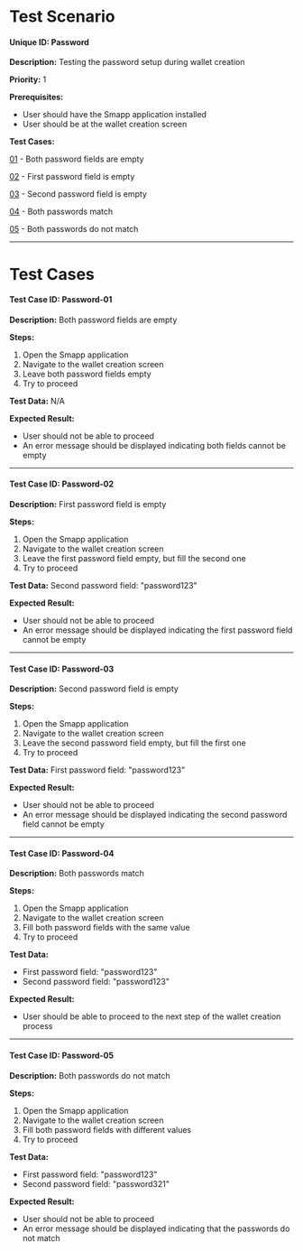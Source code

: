# Test Scenario

#### Unique ID: Password

**Description:** Testing the password setup during wallet creation

**Priority:** 1

**Prerequisites:** 
- User should have the Smapp application installed
- User should be at the wallet creation screen

**Test Cases:**

[01](#test-case-id-password-01) - Both password fields are empty

[02](#test-case-id-password-02) - First password field is empty

[03](#test-case-id-password-03) - Second password field is empty

[04](#test-case-id-password-04) - Both passwords match

[05](#test-case-id-password-05) - Both passwords do not match

_____

# Test Cases

#### Test Case ID: Password-01

**Description:** Both password fields are empty

**Steps:**
1. Open the Smapp application
2. Navigate to the wallet creation screen
3. Leave both password fields empty
4. Try to proceed

**Test Data:** N/A

**Expected Result:** 
- User should not be able to proceed
- An error message should be displayed indicating both fields cannot be empty



---

#### Test Case ID: Password-02

**Description:** First password field is empty

**Steps:**
1. Open the Smapp application
2. Navigate to the wallet creation screen
3. Leave the first password field empty, but fill the second one
4. Try to proceed

**Test Data:** Second password field: "password123"

**Expected Result:** 
- User should not be able to proceed
- An error message should be displayed indicating the first password field cannot be empty



---

#### Test Case ID: Password-03

**Description:** Second password field is empty

**Steps:**
1. Open the Smapp application
2. Navigate to the wallet creation screen
3. Leave the second password field empty, but fill the first one
4. Try to proceed

**Test Data:** First password field: "password123"

**Expected Result:** 
- User should not be able to proceed
- An error message should be displayed indicating the second password field cannot be empty



---

#### Test Case ID: Password-04

**Description:** Both passwords match

**Steps:**
1. Open the Smapp application
2. Navigate to the wallet creation screen
3. Fill both password fields with the same value
4. Try to proceed

**Test Data:** 
- First password field: "password123"
- Second password field: "password123"

**Expected Result:** 
- User should be able to proceed to the next step of the wallet creation process



---

#### Test Case ID: Password-05

**Description:** Both passwords do not match

**Steps:**
1. Open the Smapp application
2. Navigate to the wallet creation screen
3. Fill both password fields with different values
4. Try to proceed

**Test Data:** 
- First password field: "password123"
- Second password field: "password321"

**Expected Result:** 
- User should not be able to proceed
- An error message should be displayed indicating that the passwords do not match


